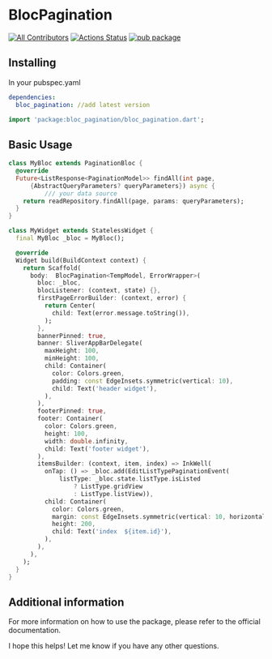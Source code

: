 # BlocPagination


[![All Contributors](https://img.shields.io/badge/all_contributors-5-orange.svg?style=flat-square)](https://github.com/abdullah-te/bloc_pagination)
[![Actions Status](https://github.com/excogitatr/pagination_view/workflows/build/badge.svg)](https://github.com/abdullah-te/bloc_pagination)
[![pub package](https://img.shields.io/badge/pub-v0.0.5-blue)](https://pub.dev/packages/bloc_pagination)


## Installing

In your pubspec.yaml

```yaml
dependencies:
  bloc_pagination: //add latest version
```

```dart
import 'package:bloc_pagination/bloc_pagination.dart';
```

## Basic Usage

```dart
class MyBloc extends PaginationBloc {
  @override
  Future<ListResponse<PaginationModel>> findAll(int page,
      {AbstractQueryParameters? queryParameters}) async {
          /// your data source
    return readRepository.findAll(page, params: queryParameters);
  }
}

class MyWidget extends StatelessWidget {
  final MyBloc _bloc = MyBloc();

  @override
  Widget build(BuildContext context) {
    return Scaffold(
      body:  BlocPagination<TempModel, ErrorWrapper>(
        bloc: _bloc,
        blocListener: (context, state) {},
        firstPageErrorBuilder: (context, error) {
          return Center(
            child: Text(error.message.toString()),
          );
        },
        bannerPinned: true,
        banner: SliverAppBarDelegate(
          maxHeight: 100,
          minHeight: 100,
          child: Container(
            color: Colors.green,
            padding: const EdgeInsets.symmetric(vertical: 10),
            child: Text('header widget'),
          ),
        ),
        footerPinned: true,
        footer: Container(
          color: Colors.green,
          height: 100,
          width: double.infinity,
          child: Text('footer widget'),
        ),
        itemsBuilder: (context, item, index) => InkWell(
          onTap: () => _bloc.add(EditListTypePaginationEvent(
              listType: _bloc.state.listType.isListed
                  ? ListType.gridView
                  : ListType.listView)),
          child: Container(
            color: Colors.green,
            margin: const EdgeInsets.symmetric(vertical: 10, horizontal: 20),
            height: 200,
            child: Text('index  ${item.id}'),
          ),
        ),
      ),
    );
  }
}
```

## Additional information

For more information on how to use the package, please refer to the official documentation.

I hope this helps! Let me know if you have any other questions.
